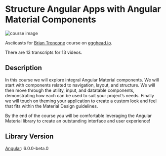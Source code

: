 # Structure Angular Apps with Angular Material Components

![course image](https://d2eip9sf3oo6c2.cloudfront.net/tags/images/000/000/300/full/angular2.png)

Asciicasts for [Brian Troncone](https://egghead.io/instructors/brian-troncone) course on [egghead.io](https://egghead.io/courses/structure-angular-apps-with-angular-material-components).

There are 13 transcripts for 13 videos.

## Description
In this course we will explore integral Angular Material components. We will start with components related to navigation, layout, and structure. We will then move through the utility, input, and datatable components, demonstrating how each can be used to suit your project’s needs. Finally we will touch on theming your application to create a custom look and feel that fits within the Material Design guidelines.

By the end of the course you will be comfortable leveraging the Angular Material library to create an outstanding interface and user experience!

## Library Version
[Angular](https://github.com/angular/angular/blob/master/CHANGELOG.md#600-beta0-2018-01-17): 6.0.0-beta.0 